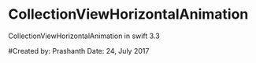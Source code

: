 # CollectionViewHorizontalAnimation
CollectionViewHorizontalAnimation in swift 3.3

#Created by: Prashanth Date: 24, July 2017
